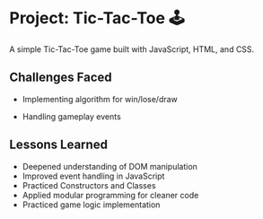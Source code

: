 # Project: Tic-Tac-Toe 🕹️
A simple Tic-Tac-Toe game built with JavaScript, HTML, and CSS.

## Challenges Faced

- Implementing algorithm for win/lose/draw

- Handling gameplay events

## Lessons Learned

- Deepened understanding of DOM manipulation
- Improved event handling in JavaScript
- Practiced Constructors and Classes
- Applied modular programming for cleaner code
- Practiced game logic implementation